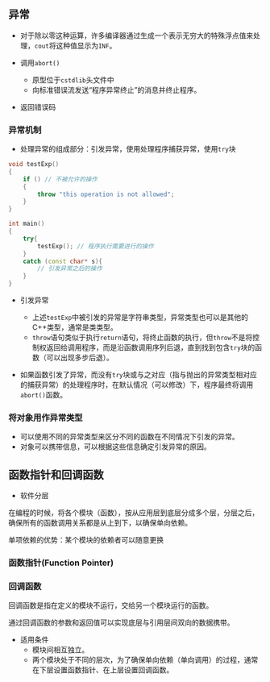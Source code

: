 ## 异常

- 对于除以零这种运算，许多编译器通过生成一个表示无穷大的特殊浮点值来处理，`cout`将这种值显示为`INF`。

- 调用`abort()`
  - 原型位于`cstdlib`头文件中
  - 向标准错误流发送“程序异常终止”的消息并终止程序。

- 返回错误码

### 异常机制

- 处理异常的组成部分：引发异常，使用处理程序捕获异常，使用`try`块

```cpp
void testExp()
{
    if () // 不被允许的操作
    {
        throw "this operation is not allowed";
    }
}

int main()
{
    try{
        testExp(); // 程序执行需要进行的操作
    }
    catch (const char* s){
        // 引发异常之后的操作
    }
}

```

- 引发异常
  - 上述`testExp`中被引发的异常是字符串类型，异常类型也可以是其他的C++类型，通常是类类型。
  - `throw`语句类似于执行`return`语句，将终止函数的执行，但`throw`不是将控制权返回给调用程序，而是沿函数调用序列后退，直到找到包含`try`块的函数（可以出现多步后退）。

- 如果函数引发了异常，而没有`try`块或与之对应（指与抛出的异常类型相对应的捕获异常）的处理程序时，在默认情况（可以修改）下，程序最终将调用`abort()`函数。

### 将对象用作异常类型

- 可以使用不同的异常类型来区分不同的函数在不同情况下引发的异常。
- 对象可以携带信息，可以根据这些信息确定引发异常的原因。

## 函数指针和回调函数

- 软件分层

在编程的时候，将各个模块（函数），按从应用层到底层分成多个层，分层之后，确保所有的函数调用关系都是从上到下，以确保单向依赖。

单项依赖的优势：某个模块的依赖者可以随意更换

### 函数指针(Function Pointer)

### 回调函数

回调函数是指在定义的模块不运行，交给另一个模块运行的函数。

通过回调函数的参数和返回值可以实现底层与引用层间双向的数据携带。

- 适用条件
  - 模块间相互独立。
  - 两个模块处于不同的层次，为了确保单向依赖（单向调用）的过程，通常在下层设置函数指针、在上层设置回调函数。

  